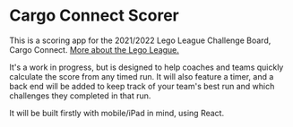 # Cargo Connect Scorer
This is a scoring app for the 2021/2022 Lego League Challenge Board, Cargo Connect.  [More about the Lego League.](https://education.theiet.org/first-lego-league-programmes/)

It's a work in progress, but is designed to help coaches and teams quickly calculate the score from any timed run.  It will also feature a timer, and a back end will be added to keep track of your team's best run and which challenges they completed in that run.

It will be built firstly with mobile/iPad in mind, using React.